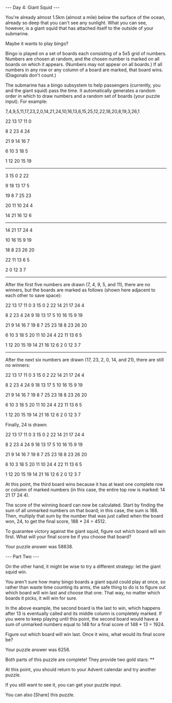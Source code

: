 --- Day 4: Giant Squid ---

You're already almost 1.5km (almost a mile) below the surface of the ocean, already so deep that you can't see any sunlight. What you can see, however, is a giant squid that has attached itself to the outside of your submarine.

Maybe it wants to play bingo?

Bingo is played on a set of boards each consisting of a 5x5 grid of numbers. Numbers are chosen at random, and the chosen number is marked on all boards on which it appears. (Numbers may not appear on all boards.) If all numbers in any row or any column of a board are marked, that board wins. (Diagonals don't count.)

The submarine has a bingo subsystem to help passengers (currently, you and the giant squid) pass the time. It automatically generates a random order in which to draw numbers and a random set of boards (your puzzle input). For example:

7,4,9,5,11,17,23,2,0,14,21,24,10,16,13,6,15,25,12,22,18,20,8,19,3,26,1

22 13 17 11  0

 8  2 23  4 24

21  9 14 16  7

 6 10  3 18  5

 1 12 20 15 19
 
 -----------------------

 3 15  0  2 22

 9 18 13 17  5

19  8  7 25 23

20 11 10 24  4

14 21 16 12  6

-----------------------

14 21 17 24  4

10 16 15  9 19

18  8 23 26 20

22 11 13  6  5

2  0 12  3  7

-----------------------

After the first five numbers are drawn (7, 4, 9, 5, and 11), there are no winners, but the boards are marked as follows (shown here adjacent to each other to save space):

22 13 17 11  0         3 15  0  2 22        14 21 17 24  4

 8  2 23  4 24         9 18 13 17  5        10 16 15  9 19

21  9 14 16  7        19  8  7 25 23        18  8 23 26 20

 6 10  3 18  5        20 11 10 24  4        22 11 13  6  5
 
 1 12 20 15 19        14 21 16 12  6         2  0 12  3  7

---

After the next six numbers are drawn (17, 23, 2, 0, 14, and 21), there are still no winners:

22 13 17 11  0         3 15  0  2 22        14 21 17 24  4

 8  2 23  4 24         9 18 13 17  5        10 16 15  9 19

21  9 14 16  7        19  8  7 25 23        18  8 23 26 20

 6 10  3 18  5        20 11 10 24  4        22 11 13  6  5
 
 1 12 20 15 19        14 21 16 12  6         2  0 12  3  7

Finally, 24 is drawn:

22 13 17 11  0         3 15  0  2 22        14 21 17 24  4

 8  2 23  4 24         9 18 13 17  5        10 16 15  9 19

21  9 14 16  7        19  8  7 25 23        18  8 23 26 20

 6 10  3 18  5        20 11 10 24  4        22 11 13  6  5
 
 1 12 20 15 19        14 21 16 12  6         2  0 12  3  7

At this point, the third board wins because it has at least one complete row or column of marked numbers (in this case, the entire top row is marked: 14 21 17 24 4).

The score of the winning board can now be calculated. Start by finding the sum of all unmarked numbers on that board; in this case, the sum is 188. Then, multiply that sum by the number that was just called when the board won, 24, to get the final score, 188 * 24 = 4512.

To guarantee victory against the giant squid, figure out which board will win first. What will your final score be if you choose that board?

Your puzzle answer was 58838.

--- Part Two ---

On the other hand, it might be wise to try a different strategy: let the giant squid win.

You aren't sure how many bingo boards a giant squid could play at once, so rather than waste time counting its arms, the safe thing to do is to figure out which board will win last and choose that one. That way, no matter which boards it picks, it will win for sure.

In the above example, the second board is the last to win, which happens after 13 is eventually called and its middle column is completely marked. If you were to keep playing until this point, the second board would have a sum of unmarked numbers equal to 148 for a final score of 148 * 13 = 1924.

Figure out which board will win last. Once it wins, what would its final score be?

Your puzzle answer was 6256.

Both parts of this puzzle are complete! They provide two gold stars: **

At this point, you should return to your Advent calendar and try another puzzle.

If you still want to see it, you can get your puzzle input.

You can also [Share] this puzzle.
